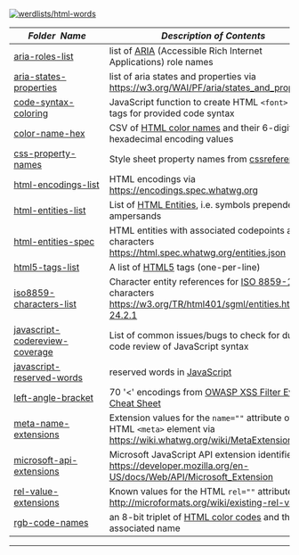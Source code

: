 [![werdlists/html-words](https://img.shields.io/badge/werdlists-html_words-purple.svg?logo=github&style=popout&longCache=true)](# "werdlists/html-words")

|&nbsp;&nbsp;&nbsp;&nbsp;&nbsp;&nbsp;_Folder&nbsp;&nbsp;Name_&nbsp;&nbsp;&nbsp;&nbsp;&nbsp;&nbsp;| _Description of Contents_
|:--------------------|--------------------------------------------------------------------------------------------------------------------------------------------------------
| [aria-roles-list](aria-roles-list.txt) |  list of [ARIA](https://w3.org/WAI/intro/aria) (Accessible Rich Internet Applications) role names 
| [aria-states-properties](aria-states-properties.txt) |  list of aria states and properties via <https://w3.org/WAI/PF/aria/states_and_properties>  
| [code-syntax-coloring](code-syntax-coloring.js) |  JavaScript function to create HTML `<font>` color tags for provided code syntax  
| [color-name-hex](color-name-hex.csv) |  CSV of [HTML color names](https://wikipedia.org/wiki/Web_colors#HTML_color_names) and their 6-digit hexadecimal encoding values 
| [css-property-names](css-property-names.txt) |  Style sheet property names from [cssreference.io](https://cssreference.io) 
| [html-encodings-list](html-encodings-list.json) |  HTML encodings via <https://encodings.spec.whatwg.org>  
| [html-entities-list](html-entities-list.html) |  List of [HTML Entities](https://wikipedia.org/wiki/List_of_XML_and_HTML_character_entity_references#Character_entity_references_in_HTML), i.e. symbols prepended by ampersands 
| [html-entities-spec](html-entities-spec.json) |  HTML entities with associated codepoints and characters <https://html.spec.whatwg.org/entities.json> 
| [html5-tags-list](html5-tags-list.txt) |  A list of [HTML5](https://wikipedia.org/wiki/HTML5) tags (one-per-line) 
| [iso8859-characters-list](iso8859-characters-list.txt) |  Character entity references for [ISO 8859-1](https://wikipedia.org/wiki/ISO/IEC_8859-1) characters <https://w3.org/TR/html401/sgml/entities.html#h-24.2.1> 
| [javascript-codereview-coverage](javascript-codereview-coverage.txt) |  List of common issues/bugs to check for during code review of JavaScript syntax  
| [javascript-reserved-words](javascript-reserved-words.txt) |  reserved words in [JavaScript](https://wikipedia.org/wiki/JavaScript) 
| [left-angle-bracket](left-angle-bracket.txt) |  70 '<' encodings from [OWASP XSS Filter Evasion Cheat Sheet](https://www.owasp.org/index.php/XSS_Filter_Evasion_Cheat_Sheet) 
| [meta-name-extensions](meta-name-extensions.txt) |  Extension values for the `name=""` attribute of the HTML `<meta>` element via <https://wiki.whatwg.org/wiki/MetaExtensions>  
| [microsoft-api-extensions](microsoft-api-extensions.txt) |  Microsoft JavaScript API extension identifiers via <https://developer.mozilla.org/en-US/docs/Web/API/Microsoft_Extension>  
| [rel-value-extensions](rel-value-extensions.txt) |  Known values for the HTML `rel=""` attribute via <http://microformats.org/wiki/existing-rel-values>  
| [rgb-code-names](rgb-code-names.txt) |  an 8-bit triplet of [HTML color codes](https://htmlcolorcodes.com) and the associated name 

* * *

